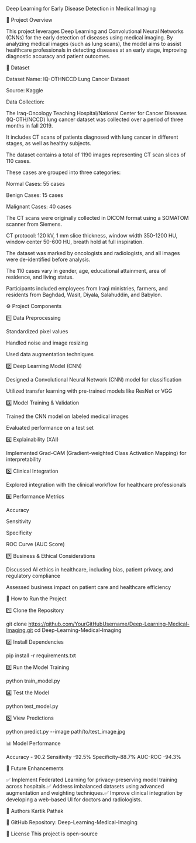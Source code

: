 Deep Learning for Early Disease Detection in Medical Imaging

📌 Project Overview

This project leverages Deep Learning and Convolutional Neural Networks (CNNs) for the early detection of diseases using medical imaging. By analyzing medical images (such as lung scans), the model aims to assist healthcare professionals in detecting diseases at an early stage, improving diagnostic accuracy and patient outcomes.

📂 Dataset

Dataset Name: IQ-OTHNCCD Lung Cancer Dataset

Source: Kaggle

Data Collection:

The Iraq-Oncology Teaching Hospital/National Center for Cancer Diseases (IQ-OTH/NCCD) lung cancer dataset was collected over a period of three months in fall 2019.

It includes CT scans of patients diagnosed with lung cancer in different stages, as well as healthy subjects.

The dataset contains a total of 1190 images representing CT scan slices of 110 cases.

These cases are grouped into three categories:

Normal Cases: 55 cases

Benign Cases: 15 cases

Malignant Cases: 40 cases

The CT scans were originally collected in DICOM format using a SOMATOM scanner from Siemens.

CT protocol: 120 kV, 1 mm slice thickness, window width 350-1200 HU, window center 50-600 HU, breath hold at full inspiration.

The dataset was marked by oncologists and radiologists, and all images were de-identified before analysis.

The 110 cases vary in gender, age, educational attainment, area of residence, and living status.

Participants included employees from Iraqi ministries, farmers, and residents from Baghdad, Wasit, Diyala, Salahuddin, and Babylon.

⚙️ Project Components

1️⃣ Data Preprocessing

Standardized pixel values

Handled noise and image resizing

Used data augmentation techniques

2️⃣ Deep Learning Model (CNN)

Designed a Convolutional Neural Network (CNN) model for classification

Utilized transfer learning with pre-trained models like ResNet or VGG

3️⃣ Model Training & Validation

Trained the CNN model on labeled medical images

Evaluated performance on a test set

4️⃣ Explainability (XAI)

Implemented Grad-CAM (Gradient-weighted Class Activation Mapping) for interpretability

5️⃣ Clinical Integration

Explored integration with the clinical workflow for healthcare professionals

6️⃣ Performance Metrics

Accuracy

Sensitivity

Specificity

ROC Curve (AUC Score)

7️⃣ Business & Ethical Considerations

Discussed AI ethics in healthcare, including bias, patient privacy, and regulatory compliance

Assessed business impact on patient care and healthcare efficiency

🚀 How to Run the Project

1️⃣ Clone the Repository

git clone https://github.com/YourGitHubUsername/Deep-Learning-Medical-Imaging.git
cd Deep-Learning-Medical-Imaging

2️⃣ Install Dependencies

pip install -r requirements.txt

3️⃣ Run the Model Training

python train_model.py

4️⃣ Test the Model

python test_model.py

5️⃣ View Predictions

python predict.py --image path/to/test_image.jpg

📊 Model Performance

Accuracy - 90.2
Sensitivity -92.5%
Specificity-88.7%
AUC-ROC -94.3%

📌 Future Enhancements

✅ Implement Federated Learning for privacy-preserving model training across hospitals.✅ Address imbalanced datasets using advanced augmentation and weighting techniques.✅ Improve clinical integration by developing a web-based UI for doctors and radiologists.

📝 Authors
Kartik Pathak

📌 GitHub Repository: Deep-Learning-Medical-Imaging

📜 License
This project is open-source 